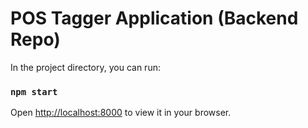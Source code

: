 # POS Tagger Application (Backend Repo)


In the project directory, you can run:

### `npm start`

Open [http://localhost:8000](http://localhost:8000) to view it in your browser.
